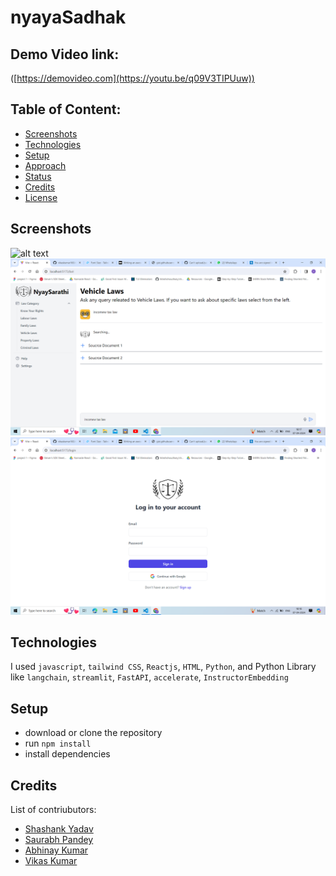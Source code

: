 # nyayaSadhak


## Demo Video link:

([https://demovideo.com](https://youtu.be/q09V3TIPUuw))

## Table of Content:

- [Screenshots](#screenshots)
- [Technologies](#technologies)
- [Setup](#setup)
- [Approach](#approach)
- [Status](#status)
- [Credits](#credits)
- [License](#license)



## Screenshots

<img src="FRONTEND/src/assets/Law-1.jpg" alt="alt text" />
<img src="/FRONTEND/src/assets/Screenshot (105).png" alt="alt text" />
<img src="/FRONTEND/src/assets/Screenshot (106).png" alt="alt text" />



## Technologies

I used `javascript`, `tailwind CSS`, `Reactjs`, `HTML`, `Python`, and Python Library like  `langchain`, `streamlit`, `FastAPI`, `accelerate`, `InstructorEmbedding` 

## Setup

- download or clone the repository
- run `npm install`
- install dependencies


<!-- ## Status

NyayaSadhak is still in progress. `Version 2` will be out soon. -->

## Credits

List of contriubutors:

- [Shashank Yadav](https://github.com/Shashank2104125)
- [Saurabh Pandey](https://github.com/Saurabh2862)
- [Abhinay Kumar](https://github.com/DevAbhinay789)
- [Vikas Kumar](https://github.com/vikaskumar168)
